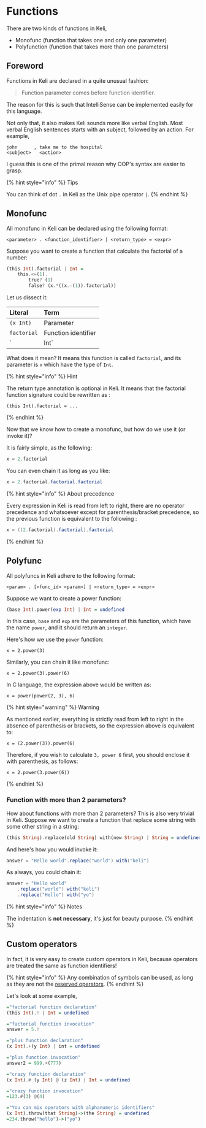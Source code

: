 # Functions

There are two kinds of functions in Keli, 

* Monofunc \(function that takes one and only one parameter\)
* Polyfunction \(function that takes more than one parameters\)

## Foreword

Functions in Keli are declared in a quite unusual fashion:

> Function parameter comes before function identifier.

The reason for this is such that IntelliSense can be implemented easily for this language. 

Not only that, it also makes Keli sounds more like verbal English. Most verbal English sentences starts with an subject, followed by an action. For example,

```text
john      , take me to the hospital
<subject>   <action>
```

I guess this is one of the primal reason why OOP's syntax are easier to grasp.

{% hint style="info" %}
Tips

You can think of dot `.` in Keli as the Unix pipe operator `|`.
{% endhint %}

## Monofunc 

All monofunc in Keli can be declared using the following format:

```text
<parameter> . <function_identifier> | <return_type> = <expr>
```

Suppose you want to create a function that calculate the factorial of a number:

```haskell
(this Int).factorial | Int = 
    this.<=(1).
        true? (1)
        false? (x.*((x.-(1)).factorial))
```

Let us dissect it:

| Literal | Term |
| :--- | :--- |
| `(x Int)` | Parameter |
| `factorial` | Function identifier |
| `| Int` | Return type |

What does it mean? It means this function is called `factorial`, and its parameter is `x` which have the type of `Int`. 

{% hint style="info" %}
Hint

The return type annotation is optional in Keli. It means that the factorial function signature could be rewritten as :

```text
(this Int).factorial = ...
```
{% endhint %}

Now that we know how to create a monofunc, but how do we use it \(or invoke it\)? 

It is fairly simple, as the following:

```java
x = 2.factorial
```

You can even chain it as long as you like:

```java
x = 2.factorial.factorial.factorial
```

{% hint style="info" %}
About precedence

Every expression in Keli is read from left to right, there are no operator precedence and whatsoever except for parenthesis/bracket precedence,  so the previous function is equivalent to the following :

```java
x = ((2.factorial).factorial).factorial
```
{% endhint %}

## Polyfunc

All polyfuncs in Keli adhere to the following format:

```text
<param> . [<func_id> <param>] | <return_type> = <expr> 
```

Suppose we want to create a power function:

```haskell
(base Int).power(exp Int) | Int = undefined
```

In this case, `base` and `exp` are the parameters of this function, which have the name `power`, and it should return an `integer`. 

Here's how we use the `power` function:

```text
x = 2.power(3)
```

Similarly, you can chain it like monofunc:

```text
x = 2.power(3).power(6)
```

In C language, the expression above would be written as:

```text
x = power(power(2, 3), 6)
```

{% hint style="warning" %}
Warning

As mentioned earlier, everything is strictly read from left to right in the absence of parenthesis or brackets, so the expression above is equivalent to:

```text
x = (2.power(3)).power(6)
```

Therefore, if you wish to calculate `3, power 6` first, you should enclose it with parenthesis, as follows:

```text
x = 2.power(3.power(6))
```
{% endhint %}

### Function with more than 2 parameters?

How about functions with more than 2 parameters? This is also very trivial in Keli. Suppose we want to create a function that replace some string with some other string in a string:

```haskell
(this String).replace(old String) with(new String) | String = undefined
```

And here's how you would invoke it:

```java
answer = "Hello world".replace("world") with("keli")
```

As always, you could chain it:

```java
answer = "Hello world"
    .replace("world") with("keli")
    .replace("Hello") with("yo")
```

{% hint style="info" %}
Notes

The indentation is **not necessary**, it's just for beauty purpose. 
{% endhint %}

## Custom operators

In fact, it is very easy to create custom operators in Keli, because operators are treated the same as function identifiers! 

{% hint style="info" %}
Any combination of symbols can be used, as long as they are not the [reserved operators](../syntax.md#reserved-operator).
{% endhint %}



Let's look at some example,

```haskell
="factorial function declaration"
(this Int).! | Int = undefined

="factorial function invocation"
answer = 5.!

="plus function declaration"
(x Int).+(y Int) | int = undefined

="plus function invocation"
answer2 = 999.+(777)

="crazy function declaration"
(x Int).# (y Int) @ (z Int) | Int = undefined

="crazy function invocation"
=123.#(3) @(4)

="You can mix operators with alphanumeric identifiers"
(x Int).throw(that String)->(the String) = undefined
=234.throw("hello")->("yo")
```




